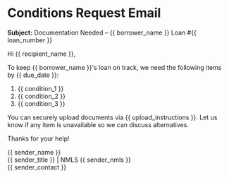 <!-- Powered by BMAD™ Core -->

# Conditions Request Email

**Subject:** Documentation Needed – {{ borrower_name }} Loan #{{ loan_number }}

Hi {{ recipient_name }},

To keep {{ borrower_name }}'s loan on track, we need the following items by {{ due_date }}:

1. {{ condition_1 }}
2. {{ condition_2 }}
3. {{ condition_3 }}

You can securely upload documents via {{ upload_instructions }}. Let us know if any item is unavailable so we can discuss
alternatives.

Thanks for your help!

{{ sender_name }}  
{{ sender_title }} | NMLS {{ sender_nmls }}  
{{ sender_contact }}
